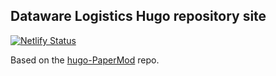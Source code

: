 ## Dataware Logistics Hugo repository site 

[![Netlify Status](https://api.netlify.com/api/v1/badges/10ef5942-550d-4268-8e70-ebb5b842945e/deploy-status)](https://app.netlify.com/sites/dawrlog/deploys)

Based on the [hugo-PaperMod](https://adityatelange.github.io/hugo-PaperMod/) repo.